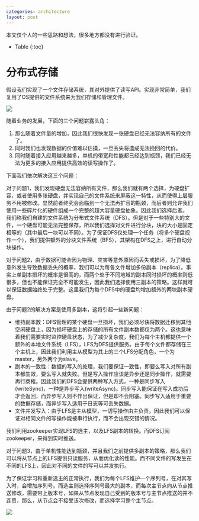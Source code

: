 ```yaml
---
categories: architecture
layout: post
---
```


本文仅个人的一些思路和想法，很多地方都没有进行验证。

- Table
{:toc}
# 分布式存储

假设我们实现了一个文件存储系统，其对外提供了读写API。实现非常简单，我们复用了OS提供的文件系统来为我们存储和管理文件。

![](https://raw.githubusercontent.com/taodaling/simple-blog/master/assets/images/2019-1-2-distribute-storage/architecture1.png)

随着业务的发展，下面的三个问题崭露头角：

1. 那么随着文件量的增加，因此我们很快发现一张硬盘已经无法容纳所有的文件了。
2. 同时我们也发现数据的价值难以估摸，一旦丢失将造成无法挽回的代价。
3. 同时随着接入应用越来越多，单机的带宽和性能都已经达到瓶颈，我们已经无法为更多的接入应用提供高效的读写操作了。

下面我们依次解决这三个问题：

对于问题1，我们发现硬盘无法容纳所有文件，那么我们就有两个选择，为硬盘扩容，或者使用多张硬盘，并实现自己的文件系统来屏蔽这一特性，从而使得上层服务不用被修改。显然前者终究会面临到一个无法再扩容的瓶颈，而后者则允许我们使用一些碎片化的硬件组成一个完整的超大容量硬盘抽象。因此我们选择后者。 我们称我们自建的文件系统为分布式文件系统（DFS）。但是对于一些特别大的文件，一个硬盘可能无法完整保存，所以我们选择对文件进行分块，块的大小是固定相等的（其中最后一块可以不同）。为了保证DFS仅处理一个任务（将多个硬盘视作一个），我们提供额外的分块文件系统（BFS），其架构在DFS之上，进行自动分块操作。

对于问题2，由于数据可能会因为物理、灾害等意外原因而丢失或损坏，为了降低意外发生导致数据丢失的概率，我们可以为每各文件增加多份副本（replica）。事实上单副本损坏的概率是很高的，而两个处于不同地域的副本同时损坏的概率则低很多，但也不能保证完全不可能发生，因此我们选择使用三副本的策略。这样就可以保证数据始终处于完整。这里我们为每个DFS中的硬盘均增加额外的两块副本硬盘。

由于问题2的解决方案是使用多副本，这将引起一些新问题：

- 维持副本数：DFS管理的某个硬盘一旦损坏，我们必须尽快将数据迁移到其他空闲硬盘上，因为损坏硬盘上的存储的所有文件副本数都仅为两个。这也意味着我们需要实时监控硬盘状态，为了减少复杂度，我们为每个主机都提供一个额外的本地文件系统（LFS），LFS为DFS提供服务。由于每个文件都存储在三个主机上，因此我们利用主从模型为其上的三个LFS分配角色，一个为master，另外两个为slave。
- 副本的一致性：数据的写入的处理，我们要保证一致性，即要么写入对所有副本都生效，要么写入就失败。但是写入操作应该是异步还是同步操作，就需要再行商榷。因此我们的DFS会提供两种写入方式，一种是同步写入(writeSync)，一种是异步写入(writeAsync)。同步写入能保证在写入成功后才会返回，而异步写入则不作出保证，但是却不会阻塞。同步写入适用于重要的数据存储，而异步写入适用于日志等可丢失数据。
- 文件并发写入：由于LFS是主从模型，一切写操作由主负责，因此我们可以保证对相同文件的写操作能被串行执行，而不会出现交错的情况。

我们利用zookeeper实现LFS的选主，以及LFS副本的转换。而DFS订阅zookeeper，来得到实时推送。

对于问题3，由于单机性能达到瓶颈，并且我们之前提供多副本的策略，那么我们可以将从节点上的LFS提供只读服务，从而优化读的性能。而不同文件的写发生在不同的LFS上，因此对不同的文件的写可以并发执行。

为了保证学习和重新选主的正常执行，我们为每个LFS维护一个序列号，在对其写入时，会增加序列号。而选主则选择序列号最大的副本，而每次主节点向从节点推送修改，需要带上版本号，如果从节点发现自己受到的版本号与主节点推送的并不连贯，那么，从节点会不接受该次修改，而选择学习整个主节点。

![](https://raw.githubusercontent.com/taodaling/simple-blog/master/assets/images/2019-1-2-distribute-storage/architecture3.png)

